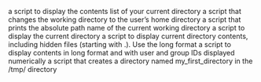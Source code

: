 a script to display the contents list of your current directory
a script that changes the working directory to the user’s home directory
a script that prints the absolute path name of the current working directory
a script to display the current directory
a script to display current directory contents, including hidden files (starting with .). Use the long format
a script to display contents in long format and with user and group IDs displayed numerically
a script that creates a directory named my_first_directory in the /tmp/ directory
